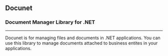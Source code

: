 ## Docunet
### Document Manager Library for .NET
---
Docunet is for managing files and documents in .NET applications. You can use this library to manage documents attached to business entites in your applications.
